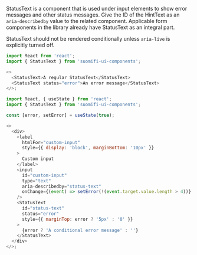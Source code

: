 StatusText is a component that is used under input elements to show error messages and other status messages. Give the ID of the HintText as an `aria-describedby` value to the related component. Applicable form components in the library already have StatusText as an integral part.

StatusText should not be rendered conditionally unless `aria-live` is explicitly turned off.

```js
import React from 'react';
import { StatusText } from 'suomifi-ui-components';

<>
  <StatusText>A regular StatusText</StatusText>
  <StatusText status="error">An error message</StatusText>
</>;
```

```js
import React, { useState } from 'react';
import { StatusText } from 'suomifi-ui-components';

const [error, setError] = useState(true);

<>
  <div>
    <label
      htmlFor="custom-input"
      style={{ display: 'block', marginBottom: '10px' }}
    >
      Custom input
    </label>
    <input
      id="custom-input"
      type="text"
      aria-describedby="status-text"
      onChange={(event) => setError(!(event.target.value.length > 4))}
    />
    <StatusText
      id="status-text"
      status="error"
      style={{ marginTop: error ? '5px' : '0' }}
    >
      {error ? 'A conditional error message' : ''}
    </StatusText>
  </div>
</>;
```
